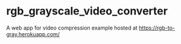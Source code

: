# rgb_grayscale_video_converter

A web app for video compression example hosted at  https://rgb-to-gray.herokuapp.com/

